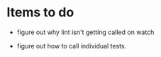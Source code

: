 # Items to do

* figure out why lint isn't getting called on watch

* figure out how to call individual tests.